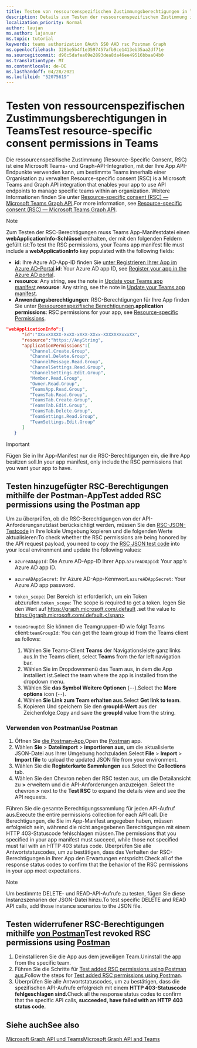 ```yaml
---
title: Testen von ressourcenspezifischen Zustimmungsberechtigungen in Teams
description: Details zum Testen der ressourcenspezifischen Zustimmung in Teams Postman
localization_priority: Normal
author: laujan
ms.author: lajanuar
ms.topic: tutorial
keywords: teams authorization OAuth SSO AAD rsc Postman Graph
ms.openlocfilehash: 328be5b4f1e3597457afb9ce1413eb35aa2df71e
ms.sourcegitcommit: d90c5dafea09e2893dea8da46ee49516bbaa04b0
ms.translationtype: MT
ms.contentlocale: de-DE
ms.lasthandoff: 04/28/2021
ms.locfileid: "52075619"
---
```

# <a name="test-resource-specific-consent-permissions-in-teams"></a><span data-ttu-id="c421c-104">Testen von ressourcenspezifischen Zustimmungsberechtigungen in Teams</span><span class="sxs-lookup"><span data-stu-id="c421c-104">Test resource-specific consent permissions in Teams</span></span>

<span data-ttu-id="c421c-105">Die ressourcenspezifische Zustimmung (Resource-Specific Consent, RSC) ist eine Microsoft Teams- und Graph-API-Integration, mit der Ihre App API-Endpunkte verwenden kann, um bestimmte Teams innerhalb einer Organisation zu verwalten.</span><span class="sxs-lookup"><span data-stu-id="c421c-105">Resource-specific consent (RSC) is a Microsoft Teams and Graph API integration that enables your app to use API endpoints to manage specific teams within an organization.</span></span> <span data-ttu-id="c421c-106">Weitere Informationen finden Sie unter [Resource-specific consent (RSC) — Microsoft Teams Graph API](resource-specific-consent.md).</span><span class="sxs-lookup"><span data-stu-id="c421c-106">For more information, see [Resource-specific consent (RSC) — Microsoft Teams Graph API](resource-specific-consent.md).</span></span>

> [!NOTE]
> <span data-ttu-id="c421c-107">Zum Testen der RSC-Berechtigungen muss Teams App-Manifestdatei einen **webApplicationInfo-Schlüssel** enthalten, der mit den folgenden Feldern gefüllt ist:</span><span class="sxs-lookup"><span data-stu-id="c421c-107">To test the RSC permissions, your Teams app manifest file must include a **webApplicationInfo** key populated with the following fields:</span></span>
>
> - <span data-ttu-id="c421c-108">**id**: Ihre Azure AD-App-ID finden Sie [unter Registrieren Ihrer App im Azure AD-Portal](resource-specific-consent.md#register-your-app-with-microsoft-identity-platform-via-the-azure-ad-portal).</span><span class="sxs-lookup"><span data-stu-id="c421c-108">**id**: Your Azure AD app ID, see [Register your app in the Azure AD portal](resource-specific-consent.md#register-your-app-with-microsoft-identity-platform-via-the-azure-ad-portal).</span></span>
> - <span data-ttu-id="c421c-109">**resource**: Any string, see the note in [Update your Teams app manifest](resource-specific-consent.md#update-your-teams-app-manifest).</span><span class="sxs-lookup"><span data-stu-id="c421c-109">**resource**: Any string, see the note in  [Update your Teams app manifest](resource-specific-consent.md#update-your-teams-app-manifest).</span></span>
> - <span data-ttu-id="c421c-110">**Anwendungsberechtigungen**: RSC-Berechtigungen für Ihre App finden Sie unter [Ressourcenspezifische Berechtigungen](resource-specific-consent.md#resource-specific-permissions).</span><span class="sxs-lookup"><span data-stu-id="c421c-110">**application permissions**: RSC permissions for  your app, see [Resource-specific Permissions](resource-specific-consent.md#resource-specific-permissions).</span></span>

```json
"webApplicationInfo":{
      "id":"XXxxXXXXX-XxXX-xXXX-XXxx-XXXXXXXxxxXX",
      "resource":"https://AnyString",
      "applicationPermissions":[
         "Channel.Create.Group",
         "Channel.Delete.Group",
         "ChannelMessage.Read.Group",
         "ChannelSettings.Read.Group",
         "ChannelSettings.Edit.Group",
         "Member.Read.Group",
         "Owner.Read.Group",
         "TeamsApp.Read.Group",
         "TeamsTab.Read.Group",
         "TeamsTab.Create.Group",
         "TeamsTab.Edit.Group",
         "TeamsTab.Delete.Group",
         "TeamSettings.Read.Group",
         "TeamSettings.Edit.Group"
      ]
   }
```

> [!IMPORTANT]
> <span data-ttu-id="c421c-111">Fügen Sie in Ihr App-Manifest nur die RSC-Berechtigungen ein, die Ihre App besitzen soll.</span><span class="sxs-lookup"><span data-stu-id="c421c-111">In your app manifest, only include the RSC permissions that you want your app to have.</span></span>

## <a name="test-added-rsc-permissions-using-the-postman-app"></a><span data-ttu-id="c421c-112">Testen hinzugefügter RSC-Berechtigungen mithilfe der Postman-App</span><span class="sxs-lookup"><span data-stu-id="c421c-112">Test added RSC permissions using the Postman app</span></span>

<span data-ttu-id="c421c-113">Um zu überprüfen, ob die RSC-Berechtigungen von der API-Anforderungsnutzlast berücksichtigt werden, müssen Sie den [RSC-JSON-Testcode](test-rsc-json-file.md) in Ihre lokale Umgebung kopieren und die folgenden Werte aktualisieren:</span><span class="sxs-lookup"><span data-stu-id="c421c-113">To check whether the RSC permissions are being honored by the API request payload, you need to copy the [RSC JSON test code](test-rsc-json-file.md) into your local environment and update the following values:</span></span>

* <span data-ttu-id="c421c-114">`azureADAppId`: Die Azure AD-App-ID Ihrer App.</span><span class="sxs-lookup"><span data-stu-id="c421c-114">`azureADAppId`: Your app's Azure AD app ID.</span></span>
* <span data-ttu-id="c421c-115">`azureADAppSecret`: Ihr Azure AD-App-Kennwort.</span><span class="sxs-lookup"><span data-stu-id="c421c-115">`azureADAppSecret`: Your Azure AD app password.</span></span>
* <span data-ttu-id="c421c-116">`token_scope`: Der Bereich ist erforderlich, um ein Token abzurufen.</span><span class="sxs-lookup"><span data-stu-id="c421c-116">`token_scope`: The scope is required to get a token.</span></span> <span data-ttu-id="c421c-117">legen Sie den Wert auf https://graph.microsoft.com/.default .</span><span class="sxs-lookup"><span data-stu-id="c421c-117">set the value to https://graph.microsoft.com/.default.</span></span>
* <span data-ttu-id="c421c-118">`teamGroupId`: Sie können die Teamgruppen-ID wie folgt Teams client:</span><span class="sxs-lookup"><span data-stu-id="c421c-118">`teamGroupId`: You can get the team group id from the Teams client as follows:</span></span>

    1. <span data-ttu-id="c421c-119">Wählen Sie Teams-Client **Teams** der Navigationsleiste ganz links aus.</span><span class="sxs-lookup"><span data-stu-id="c421c-119">In the Teams client, select **Teams** from the far left navigation bar.</span></span>
    2. <span data-ttu-id="c421c-120">Wählen Sie im Dropdownmenü das Team aus, in dem die App installiert ist.</span><span class="sxs-lookup"><span data-stu-id="c421c-120">Select the team where the app is installed from the dropdown menu.</span></span>
    3. <span data-ttu-id="c421c-121">Wählen Sie **das Symbol Weitere Optionen** (&#8943;).</span><span class="sxs-lookup"><span data-stu-id="c421c-121">Select the **More options** icon (&#8943;).</span></span>
    4. <span data-ttu-id="c421c-122">Wählen **Sie Link zum Team erhalten aus.**</span><span class="sxs-lookup"><span data-stu-id="c421c-122">Select **Get link to team**.</span></span> 
    5. <span data-ttu-id="c421c-123">Kopieren Und speichern Sie den **groupId-Wert** aus der Zeichenfolge.</span><span class="sxs-lookup"><span data-stu-id="c421c-123">Copy and save the **groupId** value from the string.</span></span>

### <a name="use-postman"></a><span data-ttu-id="c421c-124">Verwenden von Postman</span><span class="sxs-lookup"><span data-stu-id="c421c-124">Use Postman</span></span>

1. <span data-ttu-id="c421c-125">Öffnen Sie [die Postman-App.](https://www.postman.com)</span><span class="sxs-lookup"><span data-stu-id="c421c-125">Open the [Postman](https://www.postman.com) app.</span></span>
2. <span data-ttu-id="c421c-126">Wählen **Sie**  >  **Dateiimport**  >  **importieren aus,** um die aktualisierte JSON-Datei aus Ihrer Umgebung hochzuladen.</span><span class="sxs-lookup"><span data-stu-id="c421c-126">Select **File** > **Import** > **Import file** to upload the updated JSON file from your environment.</span></span>  
3. <span data-ttu-id="c421c-127">Wählen Sie die **Registerkarte Sammlungen** aus.</span><span class="sxs-lookup"><span data-stu-id="c421c-127">Select the **Collections** tab.</span></span> 
4. <span data-ttu-id="c421c-128">Wählen Sie den Chevron neben der RSC testen aus, um die Detailansicht zu **>** erweitern und die API-Anforderungen anzuzeigen. </span><span class="sxs-lookup"><span data-stu-id="c421c-128">Select the chevron **>** next to the **Test RSC** to expand the details view and see the API requests.</span></span>

<span data-ttu-id="c421c-129">Führen Sie die gesamte Berechtigungssammlung für jeden API-Aufruf aus.</span><span class="sxs-lookup"><span data-stu-id="c421c-129">Execute the entire permissions collection for each API call.</span></span> <span data-ttu-id="c421c-130">Die Berechtigungen, die Sie im App-Manifest angegeben haben, müssen erfolgreich sein, während die nicht angegebenen Berechtigungen mit einem HTTP 403-Statuscode fehlschlagen müssen.</span><span class="sxs-lookup"><span data-stu-id="c421c-130">The permissions that you specified in your app manifest must succeed, while those not specified must fail with an HTTP 403 status code.</span></span> <span data-ttu-id="c421c-131">Überprüfen Sie alle Antwortstatuscodes, um zu bestätigen, dass das Verhalten der RSC-Berechtigungen in Ihrer App den Erwartungen entspricht.</span><span class="sxs-lookup"><span data-stu-id="c421c-131">Check all of the response status codes to confirm that the behavior of the RSC permissions in your app meet expectations.</span></span>

> [!NOTE]
> <span data-ttu-id="c421c-132">Um bestimmte DELETE- und READ-API-Aufrufe zu testen, fügen Sie diese Instanzszenarien der JSON-Datei hinzu.</span><span class="sxs-lookup"><span data-stu-id="c421c-132">To test specific DELETE and READ API calls, add those instance scenarios to the JSON file.</span></span>

## <a name="test-revoked-rsc-permissions-using-postman"></a><span data-ttu-id="c421c-133">Testen widerrufener RSC-Berechtigungen mithilfe [von Postman](https://www.postman.com/)</span><span class="sxs-lookup"><span data-stu-id="c421c-133">Test revoked RSC permissions using [Postman](https://www.postman.com/)</span></span>

1. <span data-ttu-id="c421c-134">Deinstallieren Sie die App aus dem jeweiligen Team.</span><span class="sxs-lookup"><span data-stu-id="c421c-134">Uninstall the app from the specific team.</span></span>
2. <span data-ttu-id="c421c-135">Führen Sie die Schritte für [Test added RSC permissions using Postman aus.](#test-added-rsc-permissions-using-the-postman-app)</span><span class="sxs-lookup"><span data-stu-id="c421c-135">Follow the steps for [Test added RSC permissions using Postman](#test-added-rsc-permissions-using-the-postman-app).</span></span>
3. <span data-ttu-id="c421c-136">Überprüfen Sie alle Antwortstatuscodes, um zu bestätigen, dass die spezifischen API-Aufrufe erfolgreich mit einem **HTTP 403-Statuscode fehlgeschlagen sind.**</span><span class="sxs-lookup"><span data-stu-id="c421c-136">Check all the response status codes to confirm that the specific API calls, **succeeded, have failed with an HTTP 403 status code**.</span></span>

## <a name="see-also"></a><span data-ttu-id="c421c-137">Siehe auch</span><span class="sxs-lookup"><span data-stu-id="c421c-137">See also</span></span>

[<span data-ttu-id="c421c-138">Microsoft Graph API und Teams</span><span class="sxs-lookup"><span data-stu-id="c421c-138">Microsoft Graph API and Teams</span></span>](/graph/api/resources/teams-api-overview?view=graph-rest-1.0&preserve-view=true)

